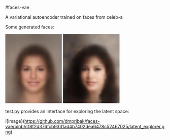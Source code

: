 #faces-vae

A variational autoencoder trained on faces from celeb-a

Some generated faces:

![image](https://github.com/dmpribak/faces-vae/blob/1831795373bb949aacd230831909a03c0659b374/generated.jpg)
![image](https://github.com/dmpribak/faces-vae/blob/8737faf0999ea7ccd470581437149db8dfbbfd20/reconstructed.jpg)

test.py provides an interface for exploring the latent space:

![image}(https://github.com/dmpribak/faces-vae/blob/c18f2d376fcb9331ad4b7402dea6478c52467025/latent_explorer.png)
